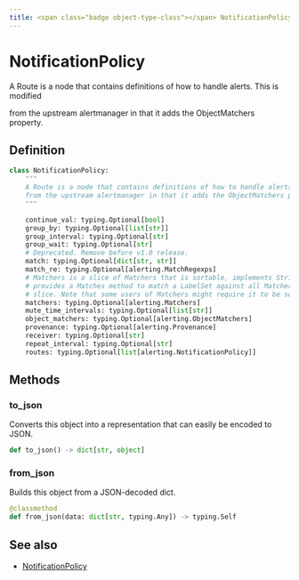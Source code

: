 ```yaml
---
title: <span class="badge object-type-class"></span> NotificationPolicy
---
```

# <span class="badge object-type-class"></span> NotificationPolicy

A Route is a node that contains definitions of how to handle alerts. This is modified

from the upstream alertmanager in that it adds the ObjectMatchers property.

## Definition

```python
class NotificationPolicy:
    """
    A Route is a node that contains definitions of how to handle alerts. This is modified
    from the upstream alertmanager in that it adds the ObjectMatchers property.
    """

    continue_val: typing.Optional[bool]
    group_by: typing.Optional[list[str]]
    group_interval: typing.Optional[str]
    group_wait: typing.Optional[str]
    # Deprecated. Remove before v1.0 release.
    match: typing.Optional[dict[str, str]]
    match_re: typing.Optional[alerting.MatchRegexps]
    # Matchers is a slice of Matchers that is sortable, implements Stringer, and
    # provides a Matches method to match a LabelSet against all Matchers in the
    # slice. Note that some users of Matchers might require it to be sorted.
    matchers: typing.Optional[alerting.Matchers]
    mute_time_intervals: typing.Optional[list[str]]
    object_matchers: typing.Optional[alerting.ObjectMatchers]
    provenance: typing.Optional[alerting.Provenance]
    receiver: typing.Optional[str]
    repeat_interval: typing.Optional[str]
    routes: typing.Optional[list[alerting.NotificationPolicy]]
```
## Methods

### <span class="badge object-method"></span> to_json

Converts this object into a representation that can easily be encoded to JSON.

```python
def to_json() -> dict[str, object]
```

### <span class="badge object-method"></span> from_json

Builds this object from a JSON-decoded dict.

```python
@classmethod
def from_json(data: dict[str, typing.Any]) -> typing.Self
```

## See also

 * <span class="badge builder"></span> [NotificationPolicy](./builder-NotificationPolicy.md)
